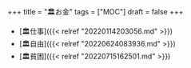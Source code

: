 +++
title = "🏛お金"
tags = ["MOC"]
draft = false
+++

-   [🏛仕事]({{< relref "20220114203056.md" >}})
-   [🏛自由]({{< relref "20220624083936.md" >}})
-   [🏛貧困]({{< relref "20220715162501.md" >}})
